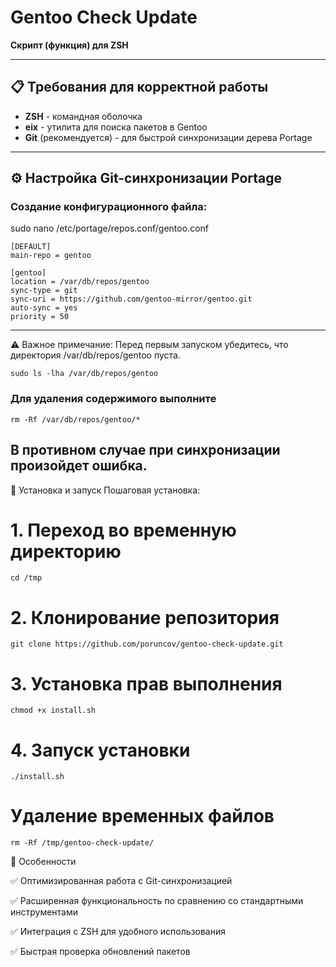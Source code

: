 # Gentoo Check Update
**Скрипт (функция) для ZSH**

---

## 📋 Требования для корректной работы

- **ZSH** - командная оболочка
- **eix** - утилита для поиска пакетов в Gentoo
- **Git** (рекомендуется) - для быстрой синхронизации дерева Portage

---

## ⚙️ Настройка Git-синхронизации Portage

### Создание конфигурационного файла:

sudo nano /etc/portage/repos.conf/gentoo.conf
```
[DEFAULT]
main-repo = gentoo

[gentoo]
location = /var/db/repos/gentoo
sync-type = git
sync-uri = https://github.com/gentoo-mirror/gentoo.git
auto-sync = yes
priority = 50
```
---
⚠️ Важное примечание:
Перед первым запуском убедитесь, что директория /var/db/repos/gentoo пуста. 
```
sudo ls -lha /var/db/repos/gentoo
```
### Для удаления содержимого выполните
```
rm -Rf /var/db/repos/gentoo/*
```
В противном случае при синхронизации произойдет ошибка.
---
🚀 Установка и запуск
Пошаговая установка:

# 1. Переход во временную директорию
```
cd /tmp
```
# 2. Клонирование репозитория
```
git clone https://github.com/poruncov/gentoo-check-update.git
```
# 3. Установка прав выполнения
```
chmod +x install.sh
```
# 4. Запуск установки
```
./install.sh
```
# Удаление временных файлов
```
rm -Rf /tmp/gentoo-check-update/
```
🔧 Особенности

✅ Оптимизированная работа с Git-синхронизацией

✅ Расширенная функциональность по сравнению со стандартными инструментами

✅ Интеграция с ZSH для удобного использования

✅ Быстрая проверка обновлений пакетов
